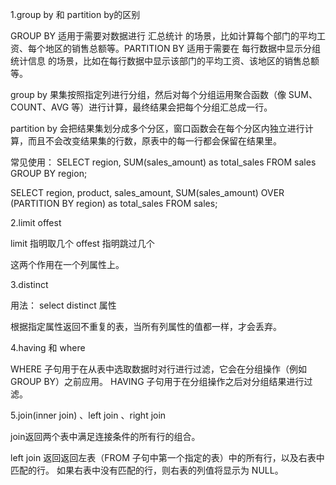 1.group by 和 partition by的区别


GROUP BY 适用于需要对数据进行  汇总统计  的场景，比如计算每个部门的平均工资、每个地区的销售总额等。PARTITION BY 适用于需要在   每行数据中显示分组统计信息   的场景，比如在每行数据中显示该部门的平均工资、该地区的销售总额等。

group by  果集按照指定列进行分组，然后对每个分组运用聚合函数（像 SUM、COUNT、AVG 等）进行计算，最终结果会把每个分组汇总成一行。

partition by  会把结果集划分成多个分区，窗口函数会在每个分区内独立进行计算，而且不会改变结果集的行数，原表中的每一行都会保留在结果里。

常见使用：
SELECT region, SUM(sales_amount) as total_sales
FROM sales
GROUP BY region;

SELECT 
    region, 
    product, 
    sales_amount,
    SUM(sales_amount) OVER (PARTITION BY region) as total_sales
FROM sales;

2.limit offest 

limit 指明取几个 offest 指明跳过几个

这两个作用在一个列属性上。

3.distinct 

用法：
select distinct 属性

根据指定属性返回不重复的表，当所有列属性的值都一样，才会丢弃。

4.having 和 where

WHERE 子句用于在从表中选取数据时对行进行过滤，它会在分组操作（例如 GROUP BY）之前应用。
HAVING 子句用于在分组操作之后对分组结果进行过滤。

5.join(inner join) 、left join 、right join

join返回两个表中满足连接条件的所有行的组合。

left join 返回返回左表（FROM 子句中第一个指定的表）中的所有行，以及右表中匹配的行。
如果右表中没有匹配的行，则右表的列值将显示为 NULL。


